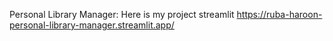 Personal Library Manager:
Here is my project streamlit
https://ruba-haroon-personal-library-manager.streamlit.app/
